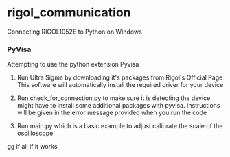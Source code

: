 # rigol_communication
Connecting RIGOL1052E to Python on Windows


### PyVisa
Attempting to use the python extension Pyvisa

1. Run Ultra Sigma by downloading it's packages from Rigol's Official Page
This software will automatically install the required driver for your device 

2. Run check_for_connection.py to make sure it is detecting the device
might have to install some additional packages with pyvisa. Instructions will be given in the error message provided when you run the code

4. Run main.py which is a basic example to adjust calibrate the scale of the oscilloscope

gg if all if it works
